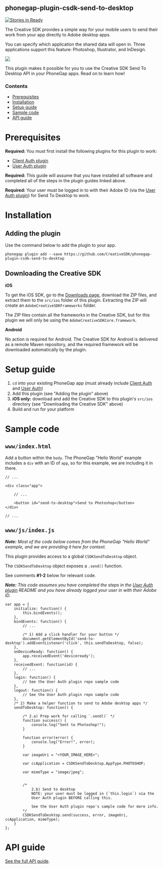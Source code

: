 <!--
#
# Licensed to the Apache Software Foundation (ASF) under one
# or more contributor license agreements.  See the NOTICE file
# distributed with this work for additional information
# regarding copyright ownership.  The ASF licenses this file
# to you under the Apache License, Version 2.0 (the
# "License"); you may not use this file except in compliance
# with the License.  You may obtain a copy of the License at
#
# http://www.apache.org/licenses/LICENSE-2.0
#
# Unless required by applicable law or agreed to in writing,
# software distributed under the License is distributed on an
# "AS IS" BASIS, WITHOUT WARRANTIES OR CONDITIONS OF ANY
#  KIND, either express or implied.  See the License for the
# specific language governing permissions and limitations
# under the License.
#
-->

phonegap-plugin-csdk-send-to-desktop
------------------------

[![Stories in Ready](https://badge.waffle.io/CreativeSDK/phonegap-plugin-csdk-send-to-desktop.png?label=ready&title=Ready)](http://waffle.io/CreativeSDK/phonegap-plugin-csdk-send-to-desktop)

The Creative SDK provides a simple way for your mobile users to send their work from your app directly to Adobe desktop apps.

You can specify which application the shared data will open in. Three applications support this feature: Photoshop, Illustrator, and InDesign.

![](https://s3.amazonaws.com/csdk-assets-aviary-prod-us-east-1/docs/android/send-to-desktop-flow.jpeg)

This plugin makes it possible for you to use the Creative SDK Send To Desktop API in your PhoneGap apps. Read on to learn how!

### Contents

- [Prerequisites](#prerequisites)
- [Installation](#installation)
- [Setup guide](#setup-guide)
- [Sample code](#sample-code)
- [API guide](#api-guide)

# Prerequisites

**Required:** You must first install the following plugins for this plugin to work:

- [Client Auth plugin](https://github.com/CreativeSDK/phonegap-plugin-csdk-client-auth)
- [User Auth plugin](https://github.com/CreativeSDK/phonegap-plugin-csdk-user-auth)

**Required:** This guide will assume that you have installed all software and completed all of the steps in the plugin guides linked above.

**Required:** Your user must be logged in to with their Adobe ID (via the [User Auth plugin](https://github.com/CreativeSDK/phonegap-plugin-csdk-user-auth)) for Send To Desktop to work.


# Installation

## Adding the plugin

Use the command below to add the plugin to your app.

```
phonegap plugin add --save https://github.com/CreativeSDK/phonegap-plugin-csdk-send-to-desktop
```

## Downloading the Creative SDK

**iOS**

To get the iOS SDK, go to the [Downloads page](https://creativesdk.adobe.com/downloads.html), download the ZIP files, and extract them to the `src/ios` folder of this plugin. Extracting the ZIP will create an `AdobeCreativeSDKFrameworks` folder.

The ZIP files contain all the frameworks in the Creative SDK, but for this plugin we will only be using the `AdobeCreativeSDKCore.framework`.


**Android**

No action is required for Android. The Creative SDK for Android is delivered as a remote Maven repository, and the required framework will be downloaded automatically by the plugin.


# Setup guide

1. `cd` into your existing PhoneGap app (must already include [Client Auth](https://github.com/CreativeSDK/phonegap-plugin-csdk-client-auth) and [User Auth](https://github.com/CreativeSDK/phonegap-plugin-csdk-user-auth))
1. Add this plugin (see "Adding the plugin" above)
1. **iOS only:** download and add the Creative SDK to this plugin's `src/ios` directory (see "Downloading the Creative SDK" above)
1. Build and run for your platform

# Sample code

## `www/index.html`

Add a button within the `body`. The PhoneGap "Hello World" example includes a `div` with an ID of `app`, so for this example, we are including it in there.

```
// ...

<div class="app">

    // ...

    <button id="send-to-desktop">Send to Photoshop</button>
</div>

// ...

```

## `www/js/index.js`

_**Note:** Most of the code below comes from the PhoneGap "Hello World" example, and we are providing it here for context._

This plugin provides access to a global `CSDKSendToDesktop` object.

The `CSDKSendToDesktop` object exposes a `.send()` function.

See comments **#1-2** below for relevant code.

_**Note:** This code assumes you have completed the steps in the [User Auth plugin](https://github.com/CreativeSDK/phonegap-plugin-csdk-user-auth) README and you have already logged your user in with their Adobe ID._

```
var app = {
    initialize: function() {
        this.bindEvents();
    },
    bindEvents: function() {
        // ...

        /* 1) Add a click handler for your button */
        document.getElementById('send-to-desktop').addEventListener('click', this.sendToDesktop, false);
    },
    onDeviceReady: function() {
        app.receivedEvent('deviceready');
    },
    receivedEvent: function(id) {
        // ...
    },
    login: function() {
        // See the User Auth plugin repo sample code
    },
    logout: function() {
        // See the User Auth plugin repo sample code
    },
    /* 2) Make a helper function to send to Adobe desktop apps */
    sendToDesktop: function() {

        /* 2.a) Prep work for calling `.send()` */
        function success() {
            console.log("Sent to Photoshop!");
        }

        function error(error) {
            console.log("Error!", error);
        }

        var imageUri = "<YOUR_IMAGE_HERE>";

        var ccApplication = CSDKSendToDesktop.AppType.PHOTOSHOP;

        var mimeType = "image/jpeg";


        /*
            2.b) Send to desktop
            NOTE: your user must be logged in (`this.login`) via the
            User Auth plugin BEFORE calling this.

            See the User Auth plugin repo's sample code for more info.
        */
        CSDKSendToDesktop.send(success, error, imageUri, ccApplication, mimeType);
    }
};
```


# API guide

[See the full API guide](docs/api.md).
